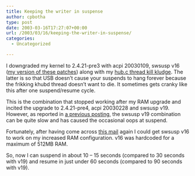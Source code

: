 ```yaml
---
title: Keeping the writer in suspense
author: cpbotha
type: post
date: 2003-03-16T17:27:07+00:00
url: /2003/03/16/keeping-the-writer-in-suspense/
categories:
  - Uncategorized

---
```

I downgraded my kernel to 2.4.21-pre3 with acpi 20030109, swsusp v16 ([my version of these patches][1]) along with my [hub.c thread kill kludge][2]. The latter is so that USB doesn’t cause your suspends to hang forever because the frikking khubd thread doesn’t want to die. It sometimes gets cranky like this after one suspend/resume cycle.

This is the combination that stopped working after my RAM upgrade and incited the upgrade to 2.4.21-pre4, acpi 20030228 and swsusp v19. However, as reported in [a previous posting][3], the swsusp v19 combination can be quite slow and has caused the occasional oops at suspend.

Fortunately, after having come across [this mail][4] again I could get swsusp v16 to work on my increased RAM configuration. v16 was hardcoded for a maximum of 512MB RAM.

So, now I can suspend in about 10 – 15 seconds (compared to 30 seconds with v19) and resume in just under 60 seconds (compared to 90 seconds with v19).

 [1]: http://lister.fornax.hu/pipermail/swsusp/2003-January/001438.html
 [2]: http://cpbotha.net/thingies/hub.c.thread_kill9.diff
 [3]: http://cpbotha.net/weblogs/cpbotha/archives/000113.html
 [4]: http://lister.fornax.hu/pipermail/swsusp/2002-November/001123.html
